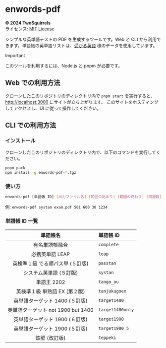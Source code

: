 # enwords-pdf

**© 2024 TwoSquirrels**  
ライセンス: [MIT License](LICENSE)

シンプルな英単語テストの PDF を生成するツールです。Web と CLI から利用できます。単語帳の英単語リストは、[受かる英語](https://ukaru-eigo.com/) 様のデータを使用しています。

> [!IMPORTANT]
> このツールを利用するには、Node.js と pnpm が必要です。

## Web での利用方法

クローンしたこのリポジトリのディレクトリ内で `pnpm start` を実行すると、<http://localhost:3000> にサイトが立ち上がります。
このサイトをホスティングしてアクセスし、UI に従って操作してください。

## CLI での利用方法

### インストール

クローンしたこのリポジトリのディレクトリ内で、以下のコマンドを実行してください。

```bash
pnpm pack
npm install -g enwords-pdf-*.tgz
```

### 使い方

```bash
enwords-pdf [単語帳 ID] [出力ファイル名] [範囲の始まり] [範囲の終わり] [問題数] [シード値]
```

例: `enwords-pdf systan exam.pdf 501 600 30 1234`

### 単語帳 ID 一覧

|              単語帳名              | 単語帳 ID        |
| :--------------------------------: | :--------------- |
|           有名単語帳融合           | `complete`       |
|          必携英単語 LEAP           | `leap`           |
|  英検準１級 でる順パス単 (５訂版)  | `passtan`        |
|      システム英単語 (５訂版)       | `systan`         |
|            単語王 2202             | `tango_ou`       |
|   英検準１級 単熟語 EX (第２版)    | `tanjukugoex`    |
|   英単語ターゲット 1400 (５訂版)   | `target1400`     |
| 英単語ターゲット not 1900 but 1400 | `target1400only` |
|   英単語ターゲット 1900 (６訂版)   | `target1900`     |
|   英単語ターゲット 1900 (５訂版)   | `target1900_5`   |
|           鉄壁 (改訂版)            | `teppeki`        |
